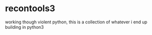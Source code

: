 # recontools3
working though violent python, this is a collection of whatever i end up building in python3

